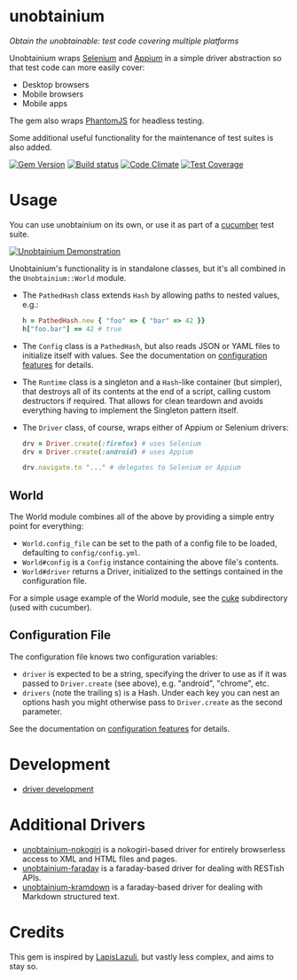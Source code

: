 # unobtainium
*Obtain the unobtainable: test code covering multiple platforms*

Unobtainium wraps [Selenium](https://github.com/SeleniumHQ/selenium) and
[Appium](https://github.com/appium/ruby_lib) in a simple driver abstraction
so that test code can more easily cover:

  - Desktop browsers
  - Mobile browsers
  - Mobile apps

The gem also wraps [PhantomJS](http://phantomjs.org/) for headless testing.

Some additional useful functionality for the maintenance of test suites is
also added.

[![Gem Version](https://badge.fury.io/rb/unobtainium.svg)](https://badge.fury.io/rb/unobtainium)
[![Build status](https://travis-ci.org/jfinkhaeuser/unobtainium.svg?branch=master)](https://travis-ci.org/jfinkhaeuser/unobtainium)
[![Code Climate](https://codeclimate.com/github/jfinkhaeuser/unobtainium/badges/gpa.svg)](https://codeclimate.com/github/jfinkhaeuser/unobtainium)
[![Test Coverage](https://codeclimate.com/github/jfinkhaeuser/unobtainium/badges/coverage.svg)](https://codeclimate.com/github/jfinkhaeuser/unobtainium/coverage)

# Usage

You can use unobtainium on its own, or use it as part of a
[cucumber](https://cucumber.io/) test suite.

[![Unobtainium Demonstration](http://img.youtube.com/vi/82pYWG5uTnM/0.jpg)](http://www.youtube.com/watch?v=82pYWG5uTnM)

Unobtainium's functionality is in standalone classes, but it's all combined in
the `Unobtainium::World` module.

- The `PathedHash` class extends `Hash` by allowing paths to nested values, e.g.:

    ```ruby
    h = PathedHash.new { "foo" => { "bar" => 42 }}
    h["foo.bar"] == 42 # true
    ```

- The `Config` class is a `PathedHash`, but also reads JSON or YAML files to
  initialize itself with values. See the documentation on [configuration features](docs/CONFIGURATION.md)
  for details.
- The `Runtime` class is a singleton and a `Hash`-like container (but simpler),
  that destroys all of its contents at the end of a script, calling custom
  destructors if required. That allows for clean teardown and avoids everything
  having to implement the Singleton pattern itself.
- The `Driver` class, of course, wraps either of Appium or Selenium drivers:

    ```ruby
    drv = Driver.create(:firefox) # uses Selenium
    drv = Driver.create(:android) # uses Appium

    drv.navigate.to "..." # delegates to Selenium or Appium
    ```

## World

The World module combines all of the above by providing a simple entry point
for everything:

- `World.config_file` can be set to the path of a config file to be loaded,
  defaulting to `config/config.yml`.
- `World#config` is a `Config` instance containing the above file's contents.
- `World#driver` returns a Driver, initialized to the settings contained in
  the configuration file.

For a simple usage example of the World module, see the [cuke](./cuke)
subdirectory (used with cucumber).

## Configuration File

The configuration file knows two configuration variables:

- `driver` is expected to be a string, specifying the driver to use as if it
  was passed to `Driver.create` (see above), e.g. "android", "chrome", etc.
- `drivers` (note the trailing s) is a Hash. Under each key you can nest an
  options hash you might otherwise pass to `Driver.create` as the second
  parameter.

See the documentation on [configuration features](docs/CONFIGURATION.md) for
details.

# Development

- [driver development](docs/DRIVERS.md)

# Additional Drivers

- [unobtainium-nokogiri](https://github.com/jfinkhaeuser/unobtainium-nokogiri) is
  a nokogiri-based driver for entirely browserless access to XML and HTML files
  and pages.
- [unobtainium-faraday](https://github.com/jfinkhaeuser/unobtainium-faraday) is
  a faraday-based driver for dealing with RESTish APIs.
- [unobtainium-kramdown](https://github.com/jfinkhaeuser/unobtainium-kramdown) is
  a faraday-based driver for dealing with Markdown structured text.

# Credits
This gem is inspired by [LapisLazuli](https://github.com/spriteCloud/lapis-lazuli),
but vastly less complex, and aims to stay so.

